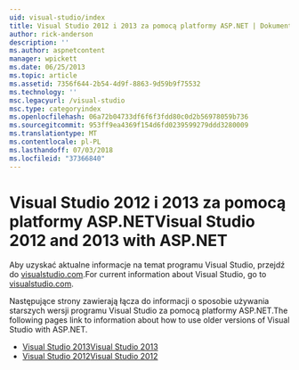 ```yaml
---
uid: visual-studio/index
title: Visual Studio 2012 i 2013 za pomocą platformy ASP.NET | Dokumentacja firmy Microsoft
author: rick-anderson
description: ''
ms.author: aspnetcontent
manager: wpickett
ms.date: 06/25/2013
ms.topic: article
ms.assetid: 7356f644-2b54-4d9f-8863-9d59b9f75532
ms.technology: ''
msc.legacyurl: /visual-studio
msc.type: categoryindex
ms.openlocfilehash: 06a72b04733df6f6f3fdd80c0d2b56978059b736
ms.sourcegitcommit: 953ff9ea4369f154d6fd0239599279ddd3280009
ms.translationtype: MT
ms.contentlocale: pl-PL
ms.lasthandoff: 07/03/2018
ms.locfileid: "37366840"
---
```

# <a name="visual-studio-2012-and-2013-with-aspnet"></a><span data-ttu-id="7cd0b-102">Visual Studio 2012 i 2013 za pomocą platformy ASP.NET</span><span class="sxs-lookup"><span data-stu-id="7cd0b-102">Visual Studio 2012 and 2013 with ASP.NET</span></span>

<span data-ttu-id="7cd0b-103">Aby uzyskać aktualne informacje na temat programu Visual Studio, przejdź do [visualstudio.com](https://www.visualstudio.com).</span><span class="sxs-lookup"><span data-stu-id="7cd0b-103">For current information about Visual Studio, go to [visualstudio.com](https://www.visualstudio.com).</span></span>

<span data-ttu-id="7cd0b-104">Następujące strony zawierają łącza do informacji o sposobie używania starszych wersji programu Visual Studio za pomocą platformy ASP.NET.</span><span class="sxs-lookup"><span data-stu-id="7cd0b-104">The following pages link to information about how to use older versions of Visual Studio with ASP.NET.</span></span>

- [<span data-ttu-id="7cd0b-105">Visual Studio 2013</span><span class="sxs-lookup"><span data-stu-id="7cd0b-105">Visual Studio 2013</span></span>](overview/2013/index.md)
- [<span data-ttu-id="7cd0b-106">Visual Studio 2012</span><span class="sxs-lookup"><span data-stu-id="7cd0b-106">Visual Studio 2012</span></span>](overview/2012/index.md)
